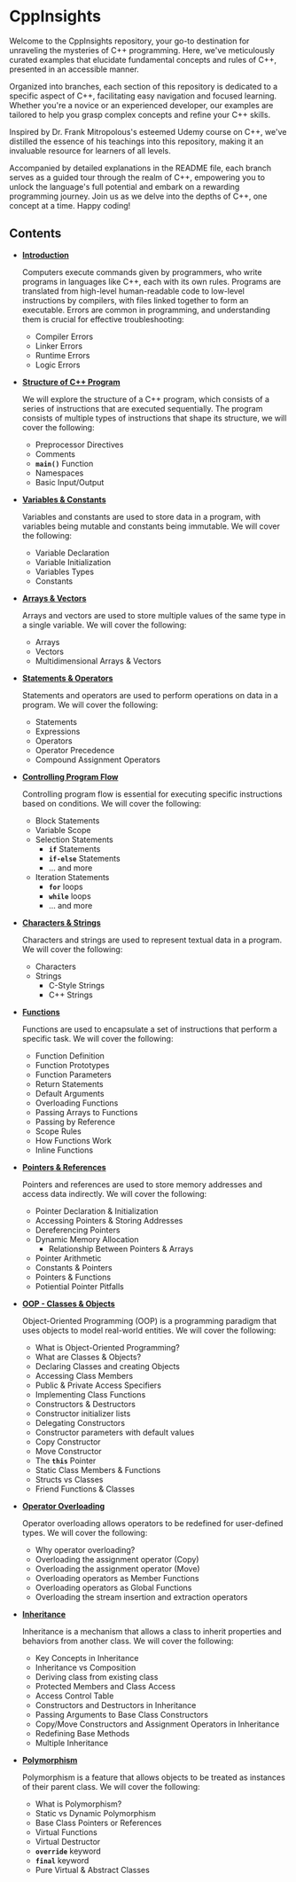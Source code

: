 # CppInsights

Welcome to the CppInsights repository, your go-to destination for unraveling the mysteries of C++ programming. Here, we've meticulously curated examples that elucidate fundamental concepts and rules of C++, presented in an accessible manner.

Organized into branches, each section of this repository is dedicated to a specific aspect of C++, facilitating easy navigation and focused learning. Whether you're a novice or an experienced developer, our examples are tailored to help you grasp complex concepts and refine your C++ skills.

Inspired by Dr. Frank Mitropolous's esteemed Udemy course on C++, we've distilled the essence of his teachings into this repository, making it an invaluable resource for learners of all levels.

Accompanied by detailed explanations in the README file, each branch serves as a guided tour through the realm of C++, empowering you to unlock the language's full potential and embark on a rewarding programming journey. Join us as we delve into the depths of C++, one concept at a time. Happy coding!

## Contents

- **[Introduction](https://github.com/MagedGDEV/CppInsights/tree/introduction)**

  Computers execute commands given by programmers, who write programs in languages like C++, each with its own rules. Programs are translated from high-level human-readable code to low-level instructions by compilers, with files linked together to form an executable. Errors are common in programming, and understanding them is crucial for effective troubleshooting:

  - Compiler Errors
  - Linker Errors
  - Runtime Errors
  - Logic Errors

- **[Structure of C++ Program](https://github.com/MagedGDEV/CppInsights/tree/structure)**

  We will explore the structure of a C++ program, which consists of a series of instructions that are executed sequentially. The program consists of multiple types of instructions that shape its structure, we will cover the following:

  - Preprocessor Directives
  - Comments
  - **`main()`** Function
  - Namespaces
  - Basic Input/Output

- **[Variables & Constants](https://github.com/MagedGDEV/CppInsights/tree/variables)**

  Variables and constants are used to store data in a program, with variables being mutable and constants being immutable. We will cover the following:

  - Variable Declaration
  - Variable Initialization
  - Variables Types
  - Constants

- **[Arrays & Vectors](https://github.com/MagedGDEV/CppInsights/tree/arrays)**

  Arrays and vectors are used to store multiple values of the same type in a single variable. We will cover the following:

  - Arrays
  - Vectors
  - Multidimensional Arrays & Vectors

- **[Statements & Operators](https://github.com/MagedGDEV/CppInsights/tree/statements)**

  Statements and operators are used to perform operations on data in a program. We will cover the following:

  - Statements
  - Expressions
  - Operators
  - Operator Precedence
  - Compound Assignment Operators

- **[Controlling Program Flow](https://github.com/MagedGDEV/CppInsights/tree/program_flow)**

  Controlling program flow is essential for executing specific instructions based on conditions. We will cover the following:

  - Block Statements
  - Variable Scope
  - Selection Statements
    - **`if`** Statements
    - **`if-else`** Statements
    - ... and more
  - Iteration Statements
    - **`for`** loops
    - **`while`** loops
    - ... and more
  
- **[Characters & Strings](https://github.com/MagedGDEV/CppInsights/tree/chars_strings)**
  
  Characters and strings are used to represent textual data in a program. We will cover the following:
  
  - Characters
  - Strings
    - C-Style Strings
    - C++ Strings

- **[Functions](https://github.com/MagedGDEV/CppInsights/tree/functions)**

  Functions are used to encapsulate a set of instructions that perform a specific task. We will cover the following:

  - Function Definition
  - Function Prototypes
  - Function Parameters
  - Return Statements
  - Default Arguments
  - Overloading Functions
  - Passing Arrays to Functions
  - Passing by Reference
  - Scope Rules
  - How Functions Work
  - Inline Functions
  
- **[Pointers & References](https://github.com/MagedGDEV/CppInsights/tree/pointers)**

  Pointers and references are used to store memory addresses and access data indirectly. We will cover the following:

  - Pointer Declaration & Initialization
  - Accessing Pointers & Storing Addresses
  - Dereferencing Pointers
  - Dynamic Memory Allocation
    - Relationship Between Pointers & Arrays
  - Pointer Arithmetic
  - Constants & Pointers
  - Pointers & Functions
  - Potiential Pointer Pitfalls

- **[OOP - Classes & Objects](https://github.com/MagedGDEV/CppInsights/tree/OOP)**

  Object-Oriented Programming (OOP) is a programming paradigm that uses objects to model real-world entities. We will cover the following:

  - What is Object-Oriented Programming?
  - What are Classes & Objects?
  - Declaring Classes and creating Objects
  - Accessing Class Members
  - Public & Private Access Specifiers
  - Implementing Class Functions
  - Constructors & Destructors
  - Constructor initializer lists
  - Delegating Constructors
  - Constructor parameters with default values
  - Copy Constructor
  - Move Constructor
  - The **`this`** Pointer
  - Static Class Members & Functions
  - Structs vs Classes
  - Friend Functions & Classes

- **[Operator Overloading](https://github.com/MagedGDEV/CppInsights/tree/operatorOverloading)**

  Operator overloading allows operators to be redefined for user-defined types. We will cover the following:

  - Why operator overloading?
  - Overloading the assignment operator (Copy)
  - Overloading the assignment operator (Move)
  - Overloading operators as Member Functions
  - Overloading operators as Global Functions
  - Overloading the stream insertion and extraction operators

- **[Inheritance](https://github.com/MagedGDEV/CppInsights/tree/inheritance)**

  Inheritance is a mechanism that allows a class to inherit properties and behaviors from another class. We will cover the following:

  - Key Concepts in Inheritance
  - Inheritance vs Composition
  - Deriving class from existing class
  - Protected Members and Class Access
  - Access Control Table
  - Constructors and Destructors in Inheritance
  - Passing Arguments to Base Class Constructors
  - Copy/Move Constructors and Assignment Operators in Inheritance
  - Redefining Base Methods
  - Multiple Inheritance

- **[Polymorphism](https://github.com/MagedGDEV/CppInsights/tree/polymorphism)**

  Polymorphism is a feature that allows objects to be treated as instances of their parent class. We will cover the following:

  - What is Polymorphism?
  - Static vs Dynamic Polymorphism
  - Base Class Pointers or References
  - Virtual Functions
  - Virtual Destructor
  - **`override`** keyword
  - **`final`** keyword
  - Pure Virtual & Abstract Classes
